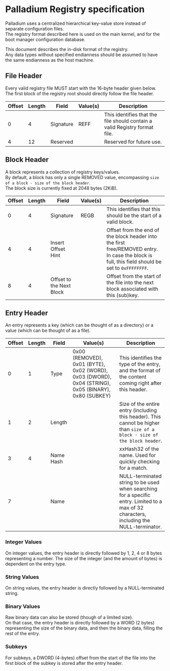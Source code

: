 # Palladium Registry specification

Palladium uses a centralized hierarchical key-value store instead of separate configuration files.  
The registry format described here is used on the main kernel, and for the boot manager configuration database.

This document describes the in-disk format of the registry.  
Any data types without specified endianness should be assumed to have the same endianness as the host machine.

## File Header

Every valid registry file MUST start with the 16-byte header given below.  
The first block of the registry root should directly follow the file header.

|Offset|Length|Field|Value(s)|Description|
|--|--|--|--|--|
|0|4|Signature|REFF|This identifies that the file should contain a valid Registry format file.|
|4|12|Reserved||Reserved for future use.|

## Block Header

A block represents a collection of registry keys/values.  
By default, a block has only a single REMOVED value, encompassing `size of a block - size of the block header`.  
The block size is currently fixed at 2048 bytes (2KiB).

|Offset|Length|Field|Value(s)|Description|
|--|--|--|--|--|
|0|4|Signature|REGB|This identifies that this should be the start of a valid block.|
|4|4|Insert Offset Hint||Offset from the end of the block header into the first free/REMOVED entry. In case the block is full, this field should be set to `0xFFFFFFFF`.|
|8|4|Offset to the Next Block||Offset from the start of the file into the next block associated with this (sub)key.|

## Entry Header

An entry represents a key (which can be thought of as a directory) or a value (which can be thought of as a file).

|Offset|Length|Field|Value(s)|Description|
|--|--|--|--|--|
|0|1|Type|0x00 (REMOVED), 0x01 (BYTE), 0x02 (WORD), 0x03 (DWORD), 0x04 (STRING), 0x05 (BINARY), 0x80 (SUBKEY)|This identifies the type of the entry, and the format of the content coming right after this header.|
|1|2|Length||Size of the entire entry (including this header). This cannot be higher than `size of a block - size of the block header`.|
|3|4|Name Hash||xxHash32 of the name. Used for quickly checking for a match.|
|7||Name||NULL-terminated string to be used when searching for a specific entry. Limited to a max of 32 characters, including the NULL-terminator.|

### Integer Values

On integer values, the entry header is directly followed by 1, 2, 4 or 8 bytes representing a number. The size of the integer (and the amount of bytes) is dependent on the entry type.

### String Values

On string values, the entry header is directly followed by a NULL-terminated string.

### Binary Values

Raw binary data can also be stored (though of a limited size).  
On that case, the entry header is directly followed by a WORD (2 bytes) representing the size of the binary data, and then the binary data, filling the rest of the entry.

### Subkeys

For subkeys, a DWORD (4-bytes) offset from the start of the file into the first block of the subkey is stored after the entry header.
